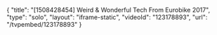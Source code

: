 {
    "title": "[1508428454] Weird & Wonderful Tech From Eurobike 2017",
    "type": "solo",
    "layout": "iframe-static",
    "videoId": "123178893",
    "url": "\/tvpembed\/123178893"
}